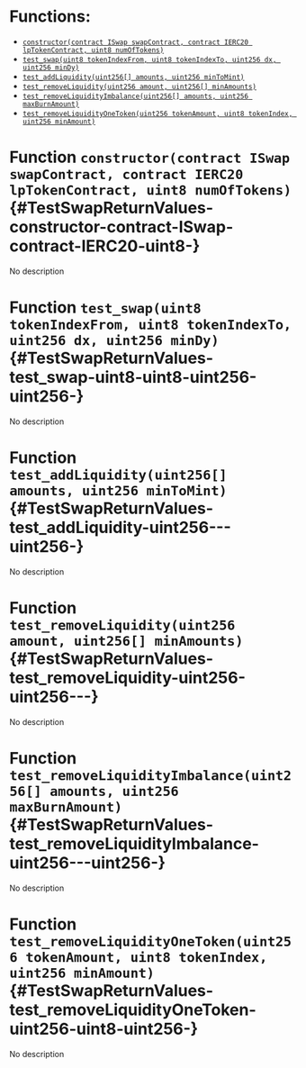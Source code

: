 # Functions:

- [`constructor(contract ISwap swapContract, contract IERC20 lpTokenContract, uint8 numOfTokens)`](#TestSwapReturnValues-constructor-contract-ISwap-contract-IERC20-uint8-)
- [`test_swap(uint8 tokenIndexFrom, uint8 tokenIndexTo, uint256 dx, uint256 minDy)`](#TestSwapReturnValues-test_swap-uint8-uint8-uint256-uint256-)
- [`test_addLiquidity(uint256[] amounts, uint256 minToMint)`](#TestSwapReturnValues-test_addLiquidity-uint256---uint256-)
- [`test_removeLiquidity(uint256 amount, uint256[] minAmounts)`](#TestSwapReturnValues-test_removeLiquidity-uint256-uint256---)
- [`test_removeLiquidityImbalance(uint256[] amounts, uint256 maxBurnAmount)`](#TestSwapReturnValues-test_removeLiquidityImbalance-uint256---uint256-)
- [`test_removeLiquidityOneToken(uint256 tokenAmount, uint8 tokenIndex, uint256 minAmount)`](#TestSwapReturnValues-test_removeLiquidityOneToken-uint256-uint8-uint256-)

# Function `constructor(contract ISwap swapContract, contract IERC20 lpTokenContract, uint8 numOfTokens)` {#TestSwapReturnValues-constructor-contract-ISwap-contract-IERC20-uint8-}

No description

# Function `test_swap(uint8 tokenIndexFrom, uint8 tokenIndexTo, uint256 dx, uint256 minDy)` {#TestSwapReturnValues-test_swap-uint8-uint8-uint256-uint256-}

No description

# Function `test_addLiquidity(uint256[] amounts, uint256 minToMint)` {#TestSwapReturnValues-test_addLiquidity-uint256---uint256-}

No description

# Function `test_removeLiquidity(uint256 amount, uint256[] minAmounts)` {#TestSwapReturnValues-test_removeLiquidity-uint256-uint256---}

No description

# Function `test_removeLiquidityImbalance(uint256[] amounts, uint256 maxBurnAmount)` {#TestSwapReturnValues-test_removeLiquidityImbalance-uint256---uint256-}

No description

# Function `test_removeLiquidityOneToken(uint256 tokenAmount, uint8 tokenIndex, uint256 minAmount)` {#TestSwapReturnValues-test_removeLiquidityOneToken-uint256-uint8-uint256-}

No description
